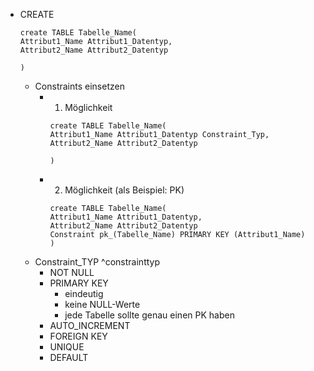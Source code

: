 - CREATE
	```mysql
	create TABLE Tabelle_Name(
	Attribut1_Name Attribut1_Datentyp,
	Attribut2_Name Attribut2_Datentyp
	
	)
	```
	- Constraints einsetzen 
		- 1. Möglichkeit 
			```mysql
			create TABLE Tabelle_Name(
			Attribut1_Name Attribut1_Datentyp Constraint_Typ,
			Attribut2_Name Attribut2_Datentyp
			
			)
			```
		- 2. Möglichkeit (als Beispiel: PK)
			```mysql
			create TABLE Tabelle_Name(
			Attribut1_Name Attribut1_Datentyp,
			Attribut2_Name Attribut2_Datentyp
			Constraint pk_(Tabelle_Name) PRIMARY KEY (Attribut1_Name)
			)
			```
	- Constraint_TYP ^constrainttyp
		- NOT NULL
		- PRIMARY KEY
			- eindeutig 
			- keine NULL-Werte
			- jede Tabelle sollte genau einen PK haben 
		- AUTO_INCREMENT
		- FOREIGN KEY
		- UNIQUE
		- DEFAULT
	